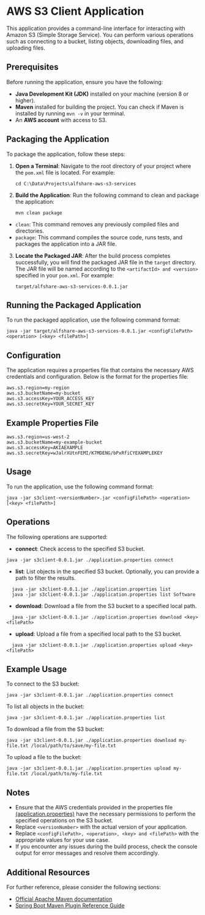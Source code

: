 # AWS S3 Client Application

This application provides a command-line interface for interacting with Amazon S3 (Simple Storage Service). You can perform various operations such as connecting to a bucket, listing objects, downloading files, and uploading files.

## Prerequisites

Before running the application, ensure you have the following:

- **Java Development Kit (JDK)** installed on your machine (version 8 or higher).
- **Maven** installed for building the project. You can check if Maven is installed by running `mvn -v` in your terminal.
- An **AWS account** with access to S3.

## Packaging the Application

To package the application, follow these steps:

1. **Open a Terminal**: Navigate to the root directory of your project where the `pom.xml` file is located. For example:
   ```shell
   cd C:\Data\Projects\alfshare-aws-s3-services
   ```
2. **Build the Application**: Run the following command to clean and package the application:
   ```shell
   mvn clean package
   ```
- `clean`: This command removes any previously compiled files and directories.
- `package`: This command compiles the source code, runs tests, and packages the application into a JAR file.

3. **Locate the Packaged JAR**: After the build process completes successfully, you will find the packaged JAR file in the `target` directory. The JAR file will be named according to the `<artifactId> and <version>` specified in your `pom.xml`. For example:
    ```shell
   target/alfshare-aws-s3-services-0.0.1.jar
   ```
## Running the Packaged Application

To run the packaged application, use the following command format:

```shell
java -jar target/alfshare-aws-s3-services-0.0.1.jar <configFilePath> <operation> [<key> <filePath>]

```


## Configuration

The application requires a properties file that contains the necessary AWS credentials and configuration. Below is the format for the properties file:

```properties
aws.s3.region=my-region
aws.s3.bucketName=my-bucket
aws.s3.accessKey=YOUR_ACCESS_KEY
aws.s3.secretKey=YOUR_SECRET_KEY
```

## Example Properties File
```properties
aws.s3.region=us-west-2
aws.s3.bucketName=my-example-bucket
aws.s3.accessKey=AKIAEXAMPLE
aws.s3.secretKey=wJalrXUtnFEMI/K7MDENG/bPxRfiCYEXAMPLEKEY
```

## Usage
To run the application, use the following command format:

```shell
java -jar s3client-<versionNumber>.jar <configFilePath> <operation> [<key> <filePath>]
```

## Operations
The following operations are supported:
- **connect**: Check access to the specified S3 bucket.
```shell
java -jar s3client-0.0.1.jar ./application.properties connect
```
- **list**: List objects in the specified S3 bucket. Optionally, you can provide a path to filter the results.
```shell
  java -jar s3client-0.0.1.jar ./application.properties list
  java -jar s3client-0.0.1.jar ./application.properties list Software
```

- **download**: Download a file from the S3 bucket to a specified local path.
```shell
  java -jar s3client-0.0.1.jar ./application.properties download <key> <filePath>

```

- **upload**: Upload a file from a specified local path to the S3 bucket.
```shell
  java -jar s3client-0.0.1.jar ./application.properties upload <key> <filePath>
```

## Example Usage
To connect to the S3 bucket:
```shell
java -jar s3client-0.0.1.jar ./application.properties connect
```

To list all objects in the bucket:
```shell
java -jar s3client-0.0.1.jar ./application.properties list
```


To download a file from the S3 bucket:
```shell   
java -jar s3client-0.0.1.jar ./application.properties download my-file.txt /local/path/to/save/my-file.txt

```

To upload a file to the bucket:
```shell
java -jar s3client-0.0.1.jar ./application.properties upload my-file.txt /local/path/to/my-file.txt

```

## Notes
- Ensure that the AWS credentials provided in the properties file [(application.properties)]()  have the necessary permissions to perform the specified operations on the S3 bucket.
- Replace `<versionNumber>` with the actual version of your application.
- Replace `<configFilePath>, <operation>, <key> and <filePath>` with the appropriate values for your use case.
- If you encounter any issues during the build process, check the console output for error messages and resolve them accordingly.

## Additional Resources
For further reference, please consider the following sections:

* [Official Apache Maven documentation](https://maven.apache.org/guides/index.html)
* [Spring Boot Maven Plugin Reference Guide](https://docs.spring.io/spring-boot/docs/3.0.2/maven-plugin/reference/htmlsingle/)

